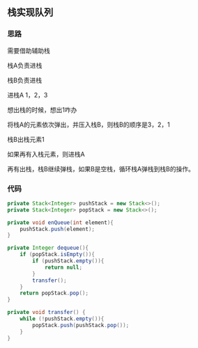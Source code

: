 ## 栈实现队列

### 思路

需要借助辅助栈

栈A负责进栈

栈B负责进栈

进栈A   1，2，3

想出栈的时候，想出1咋办

将栈A的元素依次弹出，并压入栈B，则栈B的顺序是3，2，1

栈B出栈元素1

如果再有入栈元素，则进栈A

再有出栈，栈B继续弹栈，如果B是空栈，循环栈A弹栈到栈B的操作。

### 代码

```java
private Stack<Integer> pushStack = new Stack<>();
private Stack<Integer> popStack = new Stack<>();

private void enQueue(int element){
    pushStack.push(element);
}

private Integer dequeue(){
    if (popStack.isEmpty()){
        if (pushStack.empty()){
            return null;
        }
        transfer();
    }
    return popStack.pop();
}

private void transfer() {
    while (!pushStack.empty()){
        popStack.push(pushStack.pop());
    }
}
```